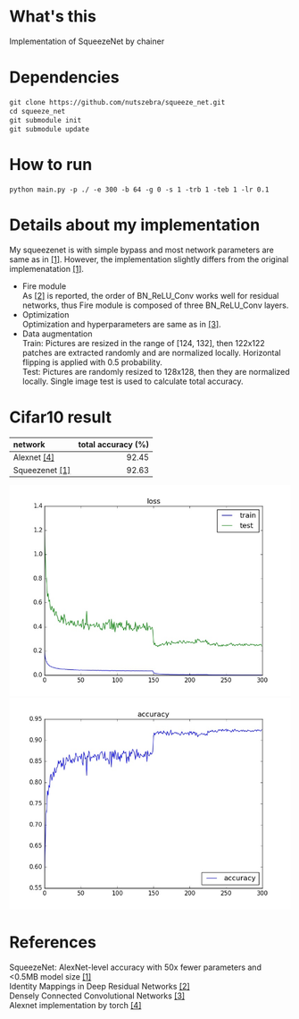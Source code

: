 # What's this
Implementation of SqueezeNet by chainer  

# Dependencies

    git clone https://github.com/nutszebra/squeeze_net.git
    cd squeeze_net
    git submodule init
    git submodule update

# How to run
    python main.py -p ./ -e 300 -b 64 -g 0 -s 1 -trb 1 -teb 1 -lr 0.1

# Details about my implementation
My squeezenet is with simple bypass and most network parameters are same as in [[1]][Paper].
However, the implementation slightly differs from the original implemenatation [[1]][Paper].
* Fire module  
As [[2]][Paper2] is reported, the order of BN_ReLU_Conv works well for residual networks, thus Fire module is composed of three BN_ReLU_Conv layers. 
* Optimization  
Optimization and hyperparameters are same as in [[3]][Paper3].
* Data augmentation  
Train: Pictures are resized in the range of [124, 132], then 122x122 patches are extracted randomly and are normalized locally. Horizontal flipping is applied with 0.5 probability.  
Test: Pictures are randomly resized to 128x128, then they are normalized locally. Single image test is used to calculate total accuracy.  


# Cifar10 result
| network                 | total accuracy (%) |
|:------------------------|-------------------:|
| Alexnet [[4]][url1]     | 92.45              |
| Squeezenet [[1]][Paper] | 92.63               |

<img src="https://github.com/nutszebra/squeeze_net/blob/master/img/loss.jpg" alt="loss" title="loss">
<img src="https://github.com/nutszebra/squeeze_net/blob/master/img/accuracy.jpg" alt="total accuracy" title="total accuracy">

# References
SqueezeNet: AlexNet-level accuracy with 50x fewer parameters and <0.5MB model size [[1]][Paper]  
Identity Mappings in Deep Residual Networks [[2]][Paper2]  
Densely Connected Convolutional Networks [[3]][Paper3]  
Alexnet implementation by torch [[4]][url1]

[paper]: https://arxiv.org/abs/1602.07360 "Paper"
[paper2]: https://arxiv.org/abs/1603.05027 "Paper2"
[paper3]: https://arxiv.org/abs/1608.06993 "Paper3"
[url1]: http://torch.ch/blog/2015/07/30/cifar.html "url1"

